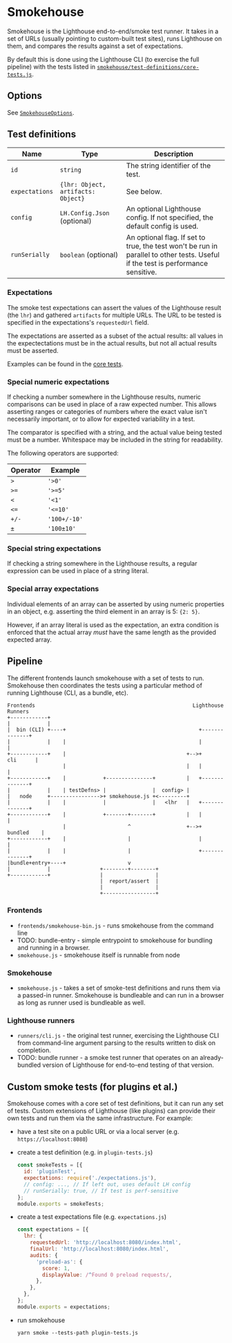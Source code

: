 # Smokehouse

Smokehouse is the Lighthouse end-to-end/smoke test runner. It takes in a set of URLs (usually pointing to custom-built test sites), runs Lighthouse on them, and compares the results against a set of expectations.

By default this is done using the Lighthouse CLI (to exercise the full pipeline) with the tests listed in [`smokehouse/test-definitions/core-tests.js`](./test-definitions/core-tests.js).

## Options

See [`SmokehouseOptions`](https://github.com/GoogleChrome/lighthouse/blob/master/lighthouse-cli/test/smokehouse/smokehouse.js#L23).

## Test definitions

| Name | Type | Description |
| -- | -- | -- |
| `id` | `string` | The string identifier of the test. |
| `expectations` | `{lhr: Object, artifacts: Object}` | See below. |
| `config` | `LH.Config.Json` (optional) | An optional Lighthouse config. If not specified, the default config is used.|
| `runSerially` | `boolean` (optional) | An optional flag. If set to true, the test won't be run in parallel to other tests. Useful if the test is performance sensitive. |

### Expectations

The smoke test expectations can assert the values of the Lighthouse result (the `lhr`) and gathered `artifacts` for multiple URLs. The URL to be tested is specified in the expectations's `requestedUrl` field.

The expectations are asserted as a subset of the actual results: all values in the expectectations must be in the actual results, but not all actual results must be asserted.

Examples can be found in the [core tests](./test-definitions/).

### Special numeric expectations

If checking a number somewhere in the Lighthouse results, numeric comparisons can be used in place of a raw expected number. This allows asserting ranges or categories of numbers where the exact value isn't necessarily important, or to allow for expected variability in a test.

The comparator is specified with a string, and the actual value being tested must be a number. Whitespace may be included in the string for readability.

The following operators are supported:

| Operator | Example|
| -- | -- |
| `>` | `'>0'` |
| `>=` | `'>=5'` |
| `<` | `'<1'` |
| `<=` | `'<=10'` |
| `+/-` | `'100+/-10'` |
| `±` | `'100±10'` |

### Special string expectations

If checking a string somewhere in the Lighthouse results, a regular expression can be used in place of a string literal.

### Special array expectations

Individual elements of an array can be asserted by using numeric properties in an object, e.g. asserting the third element in an array is 5: `{2: 5}`.

However, if an array literal is used as the expectation, an extra condition is enforced that the actual array *must* have the same length as the provided expected array.

## Pipeline

The different frontends launch smokehouse with a set of tests to run. Smokehouse then coordinates the tests using a particular method of running Lighthouse (CLI, as a bundle, etc).

```
Frontends                                                   Lighthouse Runners
+------------+
|            |
|  bin (CLI) +----+                                           +--------------+
|            |    |                                           |              |
+------------+    |                                       +-->+     cli      |
                  |                                       |   |              |
+------------+    |            +---------------+          |   +--------------+
|            |    | testDefns> |               |  config> |
|   node     +---------------->+ smokehouse.js +<---------+
|            |    |            |               |   <lhr   |   +--------------+
+------------+    |            +-------+-------+          |   |              |
                  |                    ^                  +-->+   bundled    |
+------------+    |                    |                      |              |
|            |    |                    |                      +--------------+
|bundle+entry+----+                    v
|            |                +--------+--------+
+------------+                |                 |
                              |  report/assert  |
                              |                 |
                              +-----------------+
```

### Frontends
- `frontends/smokehouse-bin.js` - runs smokehouse from the command line
- TODO: bundle-entry - simple entrypoint to smokehouse for bundling and running in a browser.
- `smokehouse.js` - smokehouse itself is runnable from node

### Smokehouse
- `smokehouse.js` - takes a set of smoke-test definitions and runs them via a passed-in runner. Smokehouse is bundleable and can run in a browser as long as runner used is bundleable as well.

### Lighthouse runners
- `runners/cli.js` - the original test runner, exercising the Lighthouse CLI from command-line argument parsing to the results written to disk on completion.
- TODO: bundle runner - a smoke test runner that operates on an already-bundled version of Lighthouse for end-to-end testing of that version.

## Custom smoke tests (for plugins et al.)
Smokehouse comes with a core set of test definitions, but it can run  any set of tests. Custom extensions of Lighthouse (like plugins) can provide their own tests and run them via the same infrastructure. For example:

- have a test site on a public URL or via a local server (e.g. `https://localhost:8080`)
- create a test definition (e.g. in `plugin-tests.js`)
   ```js
   const smokeTests = [{
     id: 'pluginTest',
     expectations: require('./expectations.js'),
     // config: ..., // If left out, uses default LH config
     // runSerially: true, // If test is perf-sensitive
   };
   module.exports = smokeTests;
   ```
- create a test expectations file (e.g. `expectations.js`)
   ```js
   const expectations = [{
     lhr: {
       requestedUrl: 'http://localhost:8080/index.html',
       finalUrl: 'http://localhost:8080/index.html',
       audits: {
         'preload-as': {
           score: 1,
           displayValue: /^Found 0 preload requests/,
         },
       },
     },
   };
   module.exports = expectations;
   ```
- run smokehouse

   `yarn smoke --tests-path plugin-tests.js`
